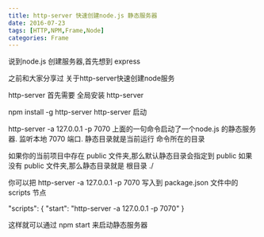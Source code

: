 ```yaml
---
title: http-server 快速创建node.js 静态服务器
date: 2016-07-23
tags: [HTTP,NPM,Frame,Node]
categories: Frame
---
```


说到node.js 创建服务器,首先想到 express 

之前和大家分享过 关于http-server快速创建node服务

http-server
首先需要 全局安装 http-server

npm install -g http-server
http-server 启动

http-server -a 127.0.0.1 -p 7070
上面的一句命令启动了一个node.js 的静态服务器. 监听本地 7070 端口.
静态目录就是当前运行 命令所在的目录

如果你的当前项目中存在 public 文件夹,那么默认静态目录会指定到 public
如果没有 public 文件夹,那么静态目录就是 根目录 ./

你可以把 http-server -a 127.0.0.1 -p 7070 写入到 package.json 文件中的 scripts 节点


  "scripts": {
   "start": "http-server -a 127.0.0.1 -p 7070"
 }
 
这样就可以通过  npm start 来启动静态服务器